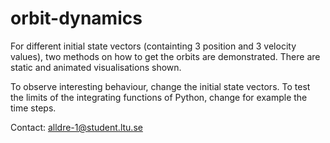 # orbit-dynamics
For different initial state vectors (containting 3 position and 3 velocity values), two methods on how to get the orbits are demonstrated. There are static and animated visualisations shown. 

To observe interesting behaviour, change the initial state vectors. To test the limits of the integrating functions of Python, change for example the time steps. 

Contact: alldre-1@student.ltu.se
